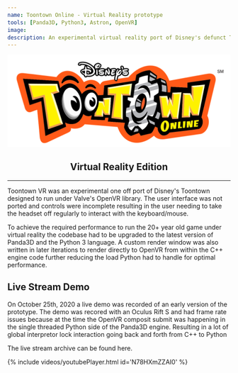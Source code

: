 ```yaml
---
name: Toontown Online - Virtual Reality prototype
tools: [Panda3D, Python3, Astron, OpenVR]
image:
description: An experimental virtual reality port of Disney's defunct Toontown Online. The project features a custom fork of the Panda3D game engine and a fully upgraded Python 3 version of the original Python 2.2 game.
---
```


<div align="center">
    <img src="/images/games/toontown/toontown-logo.png">
    <h2>Virtual Reality Edition</h2>
</div>
<hr/>

Toontown VR was an experimental one off port of Disney's Toontown designed to run under Valve's OpenVR library. The user interface was not ported and controls were incomplete resulting in the user needing to take the headset off regularly to interact with the keyboard/mouse.

To achieve the required performance to run the 20+ year old game under virtual reality the codebase had to be upgraded to the latest version of Panda3D and the Python 3 language. A custom render window was also written in later iterations to render directly to OpenVR from within the C++ engine code further reducing the load Python had to handle for optimal performance.

## Live Stream Demo

On October 25th, 2020 a live demo was recorded of an early version of the prototype. The demo was recored with an Oculus Rift S and had frame rate issues because at the time the OpenVR composit submit was happening in the single threaded Python side of the Panda3D engine. Resulting in a lot of global interpretor lock interaction going back and forth from C++ to Python

The live stream archive can be found here.

{% include videos/youtubePlayer.html id='N78HXmZZAI0' %}